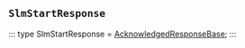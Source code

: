 ## `SlmStartResponse`
:::
type SlmStartResponse = [AcknowledgedResponseBase](./AcknowledgedResponseBase.md);
:::
